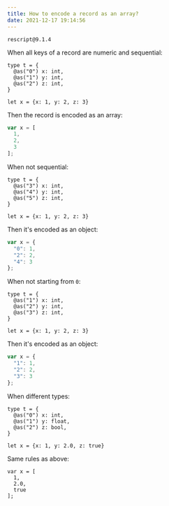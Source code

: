 ```yaml
---
title: How to encode a record as an array?
date: 2021-12-17 19:14:56
---
```


```
rescript@9.1.4
```

When all keys of a record are numeric and sequential:

```res
type t = {
  @as("0") x: int,
  @as("1") y: int,
  @as("2") z: int,
}

let x = {x: 1, y: 2, z: 3}
```

Then the record is encoded as an array:

```js
var x = [
  1,
  2,
  3
];
```

When not sequential:

```res
type t = {
  @as("3") x: int,
  @as("4") y: int,
  @as("5") z: int,
}

let x = {x: 1, y: 2, z: 3}
```

Then it's encoded as an object:

```js
var x = {
  "0": 1,
  "2": 2,
  "4": 3
};
```

When not starting from `0`:

```res
type t = {
  @as("1") x: int,
  @as("2") y: int,
  @as("3") z: int,
}

let x = {x: 1, y: 2, z: 3}
```

Then it's encoded as an object:

```js
var x = {
  "1": 1,
  "2": 2,
  "3": 3
};
```

When different types:

```res
type t = {
  @as("0") x: int,
  @as("1") y: float,
  @as("2") z: bool,
}

let x = {x: 1, y: 2.0, z: true}
```

Same rules as above:

```res
var x = [
  1,
  2.0,
  true
];
```

